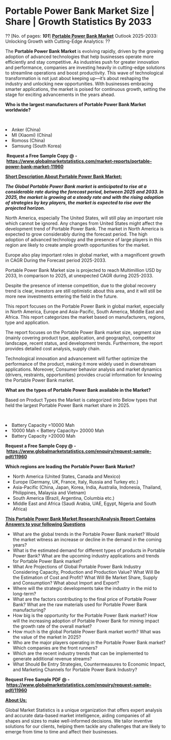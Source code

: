 <H1>Portable Power Bank Market Size | Share | Growth Statistics By 2033</H1><p>?? [No. of pages:&nbsp;<strong><em>101</em></strong>]&nbsp;<strong><a href="https://www.globalmarketstatistics.com/market-reports/portable-power-bank-market-11960">Portable Power Bank&nbsp;Market</a></strong>&nbsp;Outlook 2025-2033: Unlocking Growth with Cutting-Edge Analytics: ??</p><p>The <strong>Portable Power Bank Market</strong> is evolving rapidly, driven by the growing adoption of advanced technologies that help businesses operate more efficiently and stay competitive. As industries push for greater innovation and performance, companies are investing heavily in cutting-edge solutions to streamline operations and boost productivity. This wave of technological transformation is not just about keeping up&mdash;it&rsquo;s about reshaping the industry and unlocking new opportunities. With businesses embracing smarter applications, the market is poised for continuous growth, setting the stage for exciting advancements in the years ahead.</p><p><strong>Who is the largest manufacturers of Portable Power Bank Market worldwide?</strong></p><p>&nbsp;<li>Anker (China)<li> MI (Xiaomi) (China)<li> Romoss (China)<li> Samsung (South Korea)</p><p>&nbsp;<strong>Request a Free Sample Copy @ -&nbsp;<a href="https://www.globalmarketstatistics.com/market-reports/portable-power-bank-market-11960">https://www.globalmarketstatistics.com/market-reports/portable-power-bank-market-11960</a></strong></p><p><strong><u>Short Description About Portable Power Bank Market:</u></strong></p><p><strong><em>The Global Portable Power Bank market is anticipated to rise at a considerable rate during the forecast period, between 2025 and 2033. In 2025, the market is growing at a steady rate and with the rising adoption of strategies by key players, the market is expected to rise over the projected horizon.</em></strong></p><p>North America, especially The United States, will still play an important role which cannot be ignored. Any changes from United States might affect the development trend of Portable Power Bank. The market in North America is expected to grow considerably during the forecast period. The high adoption of advanced technology and the presence of large players in this region are likely to create ample growth opportunities for the market.</p><p>Europe also play important roles in global market, with a magnificent growth in CAGR During the Forecast period 2025-2033.</p><p>Portable Power Bank Market size is projected to reach Multimillion USD by 2033, In comparison to 2025, at unexpected CAGR during 2025-2033.</p><p>Despite the presence of intense competition, due to the global recovery trend is clear, investors are still optimistic about this area, and it will still be more new investments entering the field in the future.</p><p>This report focuses on the Portable Power Bank in global market, especially in North America, Europe and Asia-Pacific, South America, Middle East and Africa. This report categorizes the market based on manufacturers, regions, type and application.</p><p>The report focuses on the Portable Power Bank market size, segment size (mainly covering product type, application, and geography), competitor landscape, recent status, and development trends. Furthermore, the report provides detailed cost analysis, supply chain.</p><p>Technological innovation and advancement will further optimize the performance of the product, making it more widely used in downstream applications. Moreover, Consumer behavior analysis and market dynamics (drivers, restraints, opportunities) provides crucial information for knowing the Portable Power Bank market.</p><p><strong>What are the types of Portable Power Bank available in the Market?</strong></p><p>Based on Product Types the Market is categorized into Below types that held the largest Portable Power Bank market share in 2025.</p><p>&nbsp;<li>Battery Capacity =10000 Mah<li> 10000 Mah < Battery Capacity= 20000 Mah<li> Battery Capacity >20000 Mah&nbsp;</p><p><strong>Request a Free Sample Copy @ -&nbsp;<a href="https://www.globalmarketstatistics.com/enquiry/request-sample-pdf/11960">https://www.globalmarketstatistics.com/enquiry/request-sample-pdf/11960</a></strong></p><p><strong>Which regions are leading the Portable Power Bank Market?</strong></p><ul><li>North America (United States, Canada and Mexico)</li><li>Europe (Germany, UK, France, Italy, Russia and Turkey etc.)</li><li>Asia-Pacific (China, Japan, Korea, India, Australia, Indonesia, Thailand, Philippines, Malaysia and Vietnam)</li><li>South America (Brazil, Argentina, Columbia etc.)</li><li>Middle East and Africa (Saudi Arabia, UAE, Egypt, Nigeria and South Africa)</li></ul><p><strong><u>This Portable Power Bank Market Research/Analysis Report Contains Answers to your following Questions</u></strong></p><ul><li>What are the global trends in the Portable Power Bank market? Would the market witness an increase or decline in the demand in the coming years?</li><li>What is the estimated demand for different types of products in Portable Power Bank? What are the upcoming industry applications and trends for Portable Power Bank market?</li><li>What Are Projections of Global Portable Power Bank Industry Considering Capacity, Production and Production Value? What Will Be the Estimation of Cost and Profit? What Will Be Market Share, Supply and Consumption? What about Import and Export?</li><li>Where will the strategic developments take the industry in the mid to long-term?</li><li>What are the factors contributing to the final price of Portable Power Bank? What are the raw materials used for Portable Power Bank manufacturing?</li><li>How big is the opportunity for the Portable Power Bank market? How will the increasing adoption of Portable Power Bank for mining impact the growth rate of the overall market?</li><li>How much is the global Portable Power Bank market worth? What was the value of the market In 2025?</li><li>Who are the major players operating in the Portable Power Bank market? Which companies are the front runners?</li><li>Which are the recent industry trends that can be implemented to generate additional revenue streams?</li><li>What Should Be Entry Strategies, Countermeasures to Economic Impact, and Marketing Channels for Portable Power Bank Industry?</li></ul><p><strong>Request Free Sample PDF @ -&nbsp;<a href="https://www.globalmarketstatistics.com/enquiry/request-sample-pdf/11960">https://www.globalmarketstatistics.com/enquiry/request-sample-pdf/11960</a></strong></p><p><strong><u>About Us:</u></strong></p><p>Global Market Statistics&nbsp;is a unique organization that offers expert analysis and accurate data-based market intelligence, aiding companies of all shapes and sizes to make well-informed decisions. We tailor inventive solutions for our clients, helping them tackle any challenges that are likely to emerge from time to time and affect their businesses.</p>
